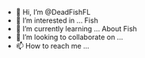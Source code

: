 - 👋 Hi, I’m @DeadFishFL
- 👀 I’m interested in ... Fish
- 🌱 I’m currently learning ... About Fish
- 💞️ I’m looking to collaborate on ...
- 📫 How to reach me ...

<!---
DeadFishFL/DeadFishFL is a ✨ special ✨ repository because its `README.md` (this file) appears on your GitHub profile.
You can click the Preview link to take a look at your changes.
--->
